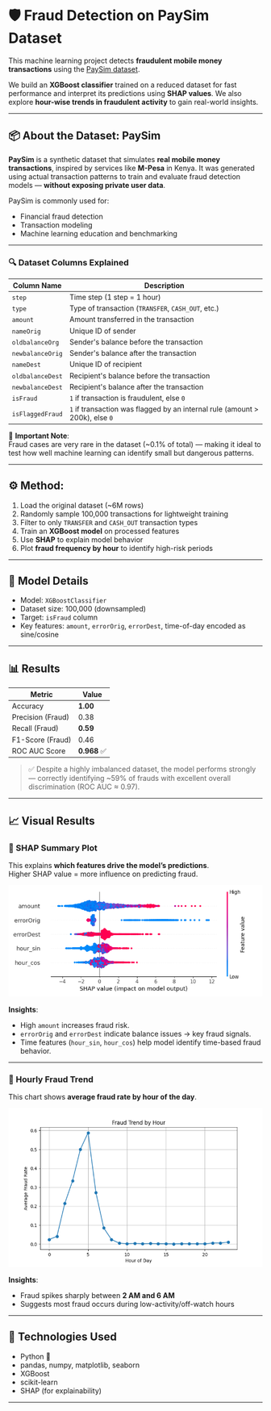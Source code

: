 # 🛡️ Fraud Detection on PaySim Dataset

This machine learning project detects **fraudulent mobile money transactions** using the [PaySim dataset](https://www.kaggle.com/datasets/ealaxi/paysim1). 

We build an **XGBoost classifier** trained on a reduced dataset for fast performance and interpret its predictions using **SHAP values**. We also explore **hour-wise trends in fraudulent activity** to gain real-world insights.

---


## 📦 About the Dataset: PaySim

**PaySim** is a synthetic dataset that simulates **real mobile money transactions**, inspired by services like **M-Pesa** in Kenya. It was generated using actual transaction patterns to train and evaluate fraud detection models — **without exposing private user data**.

PaySim is commonly used for:
- Financial fraud detection
- Transaction modeling
- Machine learning education and benchmarking

---

### 🔍 Dataset Columns Explained

| Column Name       | Description |
|-------------------|-------------|
| `step`            | Time step (1 step = 1 hour) |
| `type`            | Type of transaction (`TRANSFER`, `CASH_OUT`, etc.) |
| `amount`          | Amount transferred in the transaction |
| `nameOrig`        | Unique ID of sender |
| `oldbalanceOrg`   | Sender's balance before the transaction |
| `newbalanceOrig`  | Sender's balance after the transaction |
| `nameDest`        | Unique ID of recipient |
| `oldbalanceDest`  | Recipient's balance before the transaction |
| `newbalanceDest`  | Recipient's balance after the transaction |
| `isFraud`         | `1` if transaction is fraudulent, else `0` |
| `isFlaggedFraud`  | `1` if transaction was flagged by an internal rule (amount > 200k), else `0` |

🧠 **Important Note**:  
Fraud cases are very rare in the dataset (~0.1% of total) — making it ideal to test how well machine learning can identify small but dangerous patterns.

---

## ⚙️ Method:
  1. Load the original dataset (~6M rows)
  2. Randomly sample 100,000 transactions for lightweight training
  3. Filter to only `TRANSFER` and `CASH_OUT` transaction types
  4. Train an **XGBoost model** on processed features
  5. Use **SHAP** to explain model behavior
  6. Plot **fraud frequency by hour** to identify high-risk periods

---

## 🧠 Model Details

- Model: `XGBoostClassifier`
- Dataset size: 100,000 (downsampled)
- Target: `isFraud` column
- Key features: `amount`, `errorOrig`, `errorDest`, time-of-day encoded as sine/cosine

---

## 📊 Results

| Metric               | Value      |
|----------------------|------------|
| Accuracy             | **1.00**   |
| Precision (Fraud)    | 0.38       |
| Recall (Fraud)       | **0.59**   |
| F1-Score (Fraud)     | 0.46       |
| ROC AUC Score        | **0.968** ✅ |

> ✅ Despite a highly imbalanced dataset, the model performs strongly — correctly identifying ~59% of frauds with excellent overall discrimination (ROC AUC ≈ 0.97).

---

## 📈 Visual Results

### 🔹 SHAP Summary Plot

This explains **which features drive the model’s predictions**.  
Higher SHAP value = more influence on predicting fraud.

![SHAP Summary](outputs/shap_summary.png)

**Insights**:
- High `amount` increases fraud risk.
- `errorOrig` and `errorDest` indicate balance issues → key fraud signals.
- Time features (`hour_sin`, `hour_cos`) help model identify time-based fraud behavior.

---

### 🔹 Hourly Fraud Trend

This chart shows **average fraud rate by hour of the day**.

![Fraud Hourly Trend](outputs/hourly_fraud_trend.png)

**Insights**:
- Fraud spikes sharply between **2 AM and 6 AM**
- Suggests most fraud occurs during low-activity/off-watch hours

---

## 🧪 Technologies Used

- Python 🐍
- pandas, numpy, matplotlib, seaborn
- XGBoost
- scikit-learn
- SHAP (for explainability)

---
